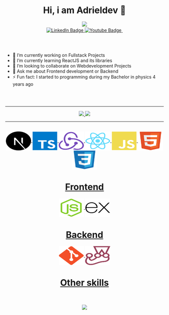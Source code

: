 

<div align = 'center'>
<h1>Hi, i am Adrieldev 👋 </h1>
</div>

<div id="header" align="center">
  <img src="https://media.giphy.com/media/M9gbBd9nbDrOTu1Mqx/giphy.gif" width="100"/>
</div>

<div id="badges-languages" align='center'>
  <a href="https://www.linkedin.com/in/adriel-alberto-109410230/">
    <img src="https://img.shields.io/badge/LinkedIn-blue?style=for-the-badge&logo=linkedin&logoColor=white" alt="LinkedIn Badge"/>
  </a>
  <a href="https://www.youtube.com/channel/UCav8gt_NjZ3setL3n3BYX3Q">
    <img src="https://img.shields.io/badge/YouTube-red?style=for-the-badge&logo=youtube&logoColor=white" alt="Youtube Badge"/>
  </a>
  
  <img src="https://komarev.com/ghpvc/?username=adrielldev&style=flat-square&color=blue" alt=""/>
</div>
  
</div>

<br><br>



- 🔭 I’m currently working on Fullstack Projects
- 🌱 I’m currently learning ReactJS and its libraries
- 👯 I’m looking to collaborate on Webdevelopment Projects
- 💬 Ask me about Frontend development or Backend
- ⚡ Fun fact: I started to programming during my Bachelor in physics 4 years ago


<br><br>
<hr>
<div align="center">
  <a href="https://github.com/adrielldev">
  <img height="180em" src="https://github-readme-stats.vercel.app/api?username=adrielldev&show_icons=true&theme=nord&include_all_commits=true&count_private=true"/>
  <img height="180em"  src="https://github-readme-stats.vercel.app/api/top-langs/?username=adrielldev&layout=compact&langs_count=7&theme=nord"/>
</div>

<hr>


<div style="display: inline_block" align='center'><br>
<img align="center" alt="next" height="60" width="80" src="https://raw.githubusercontent.com/devicons/devicon/1119b9f84c0290e0f0b38982099a2bd027a48bf1/icons/nextjs/nextjs-original.svg">


<img align="center" alt="typescript" height="60" width="80" src="https://raw.githubusercontent.com/devicons/devicon/1119b9f84c0290e0f0b38982099a2bd027a48bf1/icons/typescript/typescript-original.svg">
  <img align="center" alt="redux" height="60" width="80" src="https://raw.githubusercontent.com/devicons/devicon/1119b9f84c0290e0f0b38982099a2bd027a48bf1/icons/redux/redux-original.svg">
<img align="center" alt="React" height="60" width="80" src="https://raw.githubusercontent.com/devicons/devicon/master/icons/react/react-original.svg">
  <img align="center" alt="Js" height="60" width="80" src="https://raw.githubusercontent.com/devicons/devicon/master/icons/javascript/javascript-plain.svg">
  
  <img align="center" alt="HTML" height="60" width="80" src="https://raw.githubusercontent.com/devicons/devicon/master/icons/html5/html5-original.svg">
  <img align="center" alt="CSS" height="60" width="80" src="https://raw.githubusercontent.com/devicons/devicon/master/icons/css3/css3-original.svg">


</div>

<div align='center'> <h1>Frontend</h1> </div>
<div align='center'>
  <img align="center" alt="node" height="60" width="80" src="https://raw.githubusercontent.com/devicons/devicon/1119b9f84c0290e0f0b38982099a2bd027a48bf1/icons/nodejs/nodejs-original.svg">
  
  <img align="center" alt="express" height="60" width="80" src="https://raw.githubusercontent.com/devicons/devicon/1119b9f84c0290e0f0b38982099a2bd027a48bf1/icons/express/express-original.svg">
 

</div>



<div align='center'>
<div align='center'> <h1>Backend</h1> </div>

<img align="center" alt="Js" height="60" width="80" src="https://raw.githubusercontent.com/devicons/devicon/1119b9f84c0290e0f0b38982099a2bd027a48bf1/icons/git/git-original.svg">
<img align="center" alt="jest" height="60" width="80" src="https://raw.githubusercontent.com/devicons/devicon/1119b9f84c0290e0f0b38982099a2bd027a48bf1/icons/jest/jest-plain.svg">

</div>
<div align='center'> <h1>Other skills</h1> </div>


<br>
<br>
<div align='center'> 
  <img src='https://www.codewars.com/users/adrieldev/badges/large'>
</div>


